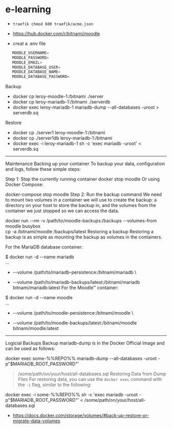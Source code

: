 # e-learning

- ```traefik chmod 600 traefik/acme.json```

- https://hub.docker.com/r/bitnami/moodle

- creat a .env file
```js
   MOODLE_USERNAME=
   MOODLE_PASSWORD=
   MOODLE_EMAIL=
   MOODLE_DATABASE_USER=
   MOODLE_DATABASE_NAME=
   MOODLE_DATABASE_PASSWORD=
```



Backup
- docker cp leroy-moodle-1:/bitnami ./server
- docker cp leroy-mariadb-1:/bitnami ./serverdb
- docker exec leroy-mariadb-1 mariadb-dump --all-databases -uroot > serverdb.sq

Restore 
- docker cp ./server1 leroy-moodle-1:/bitnami
- docker cp ./server1db leroy-mariadb-1:/bitnami
- docker exec -i leroy-mariadb-1 sh -c 'exec mariadb -uroot' < serverdb.sq

-----------------------


Maintenance
Backing up your container
To backup your data, configuration and logs, follow these simple steps:

Step 1: Stop the currently running container
docker stop moodle
Or using Docker Compose:

docker-compose stop moodle
Step 2: Run the backup command
We need to mount two volumes in a container we will use to create the backup: a directory on your host to store the backup in, and the volumes from the container we just stopped so we can access the data.

docker run --rm -v /path/to/moodle-backups:/backups --volumes-from moodle busybox \
  cp -a /bitnami/moodle /backups/latest
Restoring a backup
Restoring a backup is as simple as mounting the backup as volumes in the containers.

For the MariaDB database container:

 $ docker run -d --name mariadb \
   ...
-  --volume /path/to/mariadb-persistence:/bitnami/mariadb \
+  --volume /path/to/mariadb-backups/latest:/bitnami/mariadb \
   bitnami/mariadb:latest
For the Moodle™ container:

 $ docker run -d --name moodle \
   ...
-  --volume /path/to/moodle-persistence:/bitnami/moodle \
+  --volume /path/to/moodle-backups/latest:/bitnami/moodle \
   bitnami/moodle:latest

--------------------


Logicial Backups
Backup
mariadb-dump is in the Docker Official Image and can be used as follows:

docker exec some-%%REPO%% mariadb-dump --all-databases -uroot -p"$MARIADB_ROOT_PASSWORD"' 
> /some/path/on/your/host/all-databases.sql
Restoring Data from Dump Files
For restoring data, you can use the `docker exec` command with the `-i` flag, similar to the following:

docker exec -i some-%%REPO%% sh -c 'exec mariadb -uroot -p"$MARIADB_ROOT_PASSWORD"' 
< /some/path/on/your/host/all-databases.sql

- https://docs.docker.com/storage/volumes/#back-up-restore-or-migrate-data-volumes